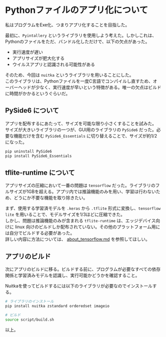 # Pythonファイルのアプリ化について

私はプログラムをExe化、つまりアプリ化することを目指した。  

最初に、`Pyintallery` というライブラリを使用しよう考えた。しかしこれは、Pythonのファイルをただ、バンドル化しただけで、以下の欠点があった。

- 実行速度が遅い
- アプリサイズが肥大化する
- ウイルスアプリと認識される可能性がある

そのため、今回は `nuitka` というライブラリを用いることにした。  
このライブラリは、Pythonファイルを一度C言語でコンパイルし直すため、オーバーヘッドが少なく、実行速度が早いという特徴がある。唯一の欠点はビルドに時間がかかるというぐらいだ。

## PySide6 について

アプリを配布するにあたって、サイズを可能な限り小さくすることを試みた。  
サイズが大きいライブラリの一つが、GUI用のライブラリの `PySide6` だった。必要な機能だけを含む `PySide6_Essentials` に切り替えることで、サイズが約1/2になった。

```bash
pip uninstall PySide6
pip install PySide6_Essentials
```

## tflite-runtime について

アプリサイズの圧縮において一番の問題は `tensorflow` だった。ライブラリのフルサイズが1GBを超える。アプリ内では推論機能のみを用い、学習は行わないため、どうにか不要な機能を取り除きたい。  

まず、使用する学習済モデルを `.keras` から `.tflite` 形式に変換し、`tensorflow lite` を用いることで、モデルサイズを1/3ほどに圧縮できた。  
しかし、問題は推論機能のみが含まれる `tflite-runtime` は、エッジデバイス向けに linux 向けのビルドしか配布されていない。その他のプラットフォーム用には自分でビルドする必要があった。  
詳しい内容に方法については、 [about_tensorflow.md](./about_tensorflow.md) を参照してほしい。

## アプリのビルド

次にアプリのビルドに移る。ビルドする前に、プログラムが必要なすべての依存関係と学習済みモデルを認識し、実行可能かどうかを確認すること。  

Nuitkaを使ってビルドするには以下のライブラリが必要なのでインストールする。  

```bash
# ライブラリのインストール
pip install nuitka zstandard orderedset imageio

# ビルド
source script/build.sh
```

以上。

